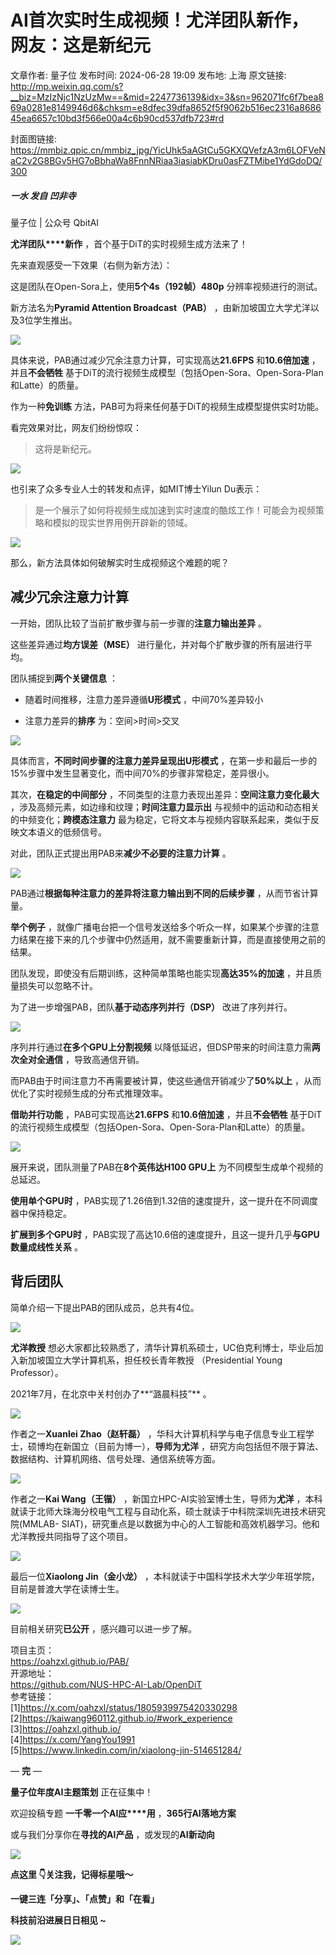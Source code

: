 # AI首次实时生成视频！尤洋团队新作，网友：这是新纪元

文章作者: 量子位
发布时间: 2024-06-28 19:09
发布地: 上海
原文链接: http://mp.weixin.qq.com/s?__biz=MzIzNjc1NzUzMw==&mid=2247736139&idx=3&sn=962071fc6f7bea869a0281e8149946d6&chksm=e8dfec39dfa8652f5f9062b516ec2316a868645ea6657c10bd3f566e00a4c6b90cd537dfb723#rd

封面图链接: https://mmbiz.qpic.cn/mmbiz_jpg/YicUhk5aAGtCu5GKXQVefzA3m6LOFVeNaC2v2G8BGv5HG7oBbhaWa8FnnNRiaa3iasiabKDru0asFZTMibe1YdGdoDQ/300

##### 一水 发自 凹非寺  
量子位 | 公众号 QbitAI

**尤洋团队****新作** ，首个基于DiT的实时视频生成方法来了！

先来直观感受一下效果（右侧为新方法）：

这是团队在Open-Sora上，使用**5个4s（192帧）480p** 分辨率视频进行的测试。

新方法名为**Pyramid Attention Broadcast（PAB）** ，由新加坡国立大学尤洋以及3位学生推出。

![](https://mmbiz.qpic.cn/mmbiz_png/YicUhk5aAGtCu5GKXQVefzA3m6LOFVeNaUNvLkPCuqMc9H2qR8gWjaHwibc1Uc9dfgic5gpNtDDQfy4151X16rjPA/640?wx_fmt=png&from=appmsg)

具体来说，PAB通过减少冗余注意力计算，可实现高达**21.6FPS** 和**10.6倍加速** ，并且**不会牺牲**
基于DiT的流行视频生成模型（包括Open-Sora、Open-Sora-Plan和Latte）的质量。

作为一种**免训练** 方法，PAB可为将来任何基于DiT的视频生成模型提供实时功能。

看完效果对比，网友们纷纷惊叹：

> 这将是新纪元。

![](https://mmbiz.qpic.cn/mmbiz_png/YicUhk5aAGtCu5GKXQVefzA3m6LOFVeNaFIetBibgUppfr1IuzoehTWKAJUfv2KGqpec7c8x56IeROvQ7sm8p2tg/640?wx_fmt=png&from=appmsg)

也引来了众多专业人士的转发和点评，如MIT博士Yilun Du表示：

> 是一个展示了如何将视频生成加速到实时速度的酷炫工作！可能会为视频策略和模拟的现实世界用例开辟新的领域。

![](https://mmbiz.qpic.cn/mmbiz_jpg/YicUhk5aAGtCu5GKXQVefzA3m6LOFVeNaR9g9v5ibek85fHwxtv0iasexMfOG3XrD8wOBavbTenvBIDWoL71S7mGg/640?wx_fmt=jpeg&from=appmsg)

那么，新方法具体如何破解实时生成视频这个难题的呢？

## 减少冗余注意力计算

一开始，团队比较了当前扩散步骤与前一步骤的**注意力输出差异** 。

这些差异通过**均方误差（MSE）** 进行量化，并对每个扩散步骤的所有层进行平均。

团队捕捉到**两个关键信息** ：

  * 随着时间推移，注意力差异遵循**U形模式** ，中间70%差异较小

  * 注意力差异的**排序** 为：空间>时间>交叉

![](https://mmbiz.qpic.cn/mmbiz_png/YicUhk5aAGtCu5GKXQVefzA3m6LOFVeNaHibAACkBArC53A1whx0pL9dd7dhZVfJmmdykdibMP1sNYFDFg2k2ZjicA/640?wx_fmt=png&from=appmsg)

具体而言，**不同时间步骤的注意力差异呈现出U形模式** ，在第一步和最后一步的15%步骤中发生显著变化，而中间70%的步骤非常稳定，差异很小。

其次，**在稳定的中间部分** ，不同类型的注意力表现出差异：**空间注意力变化最大** ，涉及高频元素，如边缘和纹理；**时间注意力显示出**
与视频中的运动和动态相关的中频变化；**跨模态注意力** 最为稳定，它将文本与视频内容联系起来，类似于反映文本语义的低频信号。

对此，团队正式提出用PAB来**减少不必要的注意力计算** 。

![](https://mmbiz.qpic.cn/mmbiz_png/YicUhk5aAGtCu5GKXQVefzA3m6LOFVeNakBlWzZDibicVvl2iaicibJib83m9L7EKEq1nxafvfNtRd5zCqfHFblrCJ9rw/640?wx_fmt=png&from=appmsg)

PAB通过**根据每种注意力的差异将注意力输出到不同的后续步骤** ，从而节省计算量。

**举个例子**
，就像广播电台把一个信号发送给多个听众一样，如果某个步骤的注意力结果在接下来的几个步骤中仍然适用，就不需要重新计算，而是直接使用之前的结果。

团队发现，即使没有后期训练，这种简单策略也能实现**高达35%的加速** ，并且质量损失可以忽略不计。

为了进一步增强PAB，团队**基于动态序列并行（DSP）** 改进了序列并行。

![](https://mmbiz.qpic.cn/mmbiz_png/YicUhk5aAGtCu5GKXQVefzA3m6LOFVeNapJicTXqr7ydTXWRkF5mXuZibByOf05vE8j7Mt0EmDj5OjJ1CLAz2PszA/640?wx_fmt=png&from=appmsg)

序列并行通过**在多个GPU上分割视频** 以降低延迟，但DSP带来的时间注意力需**两次全对全通信** ，导致高通信开销。

而PAB由于时间注意力不再需要被计算，使这些通信开销减少了**50%以上** ，从而优化了实时视频生成的分布式推理效率。

**借助并行功能** ，PAB可实现高达**21.6FPS** 和**10.6倍加速** ，并且**不会牺牲**
基于DiT的流行视频生成模型（包括Open-Sora、Open-Sora-Plan和Latte）的质量。

![](https://mmbiz.qpic.cn/mmbiz_jpg/YicUhk5aAGtCu5GKXQVefzA3m6LOFVeNaRZNcZsu66BW3WiaLWIRN4lAycC6pS91F4UicWpWwj40XT9LwibZCkdFnA/640?wx_fmt=jpeg&from=appmsg)

展开来说，团队测量了PAB在**8个英伟达H100 GPU上** 为不同模型生成单个视频的总延迟。

**使用单个GPU时** ，PAB实现了1.26倍到1.32倍的速度提升，这一提升在不同调度器中保持稳定。

**扩展到多个GPU时** ，PAB实现了高达10.6倍的速度提升，且这一提升几乎**与GPU数量成线性关系** 。

## 背后团队

简单介绍一下提出PAB的团队成员，总共有4位。

![](https://mmbiz.qpic.cn/mmbiz_png/YicUhk5aAGtCu5GKXQVefzA3m6LOFVeNaXAsyc4P5HmXPDHibk6rA9gQTxF1EQWicPGgWufGKxw8dI7fFHcuI4NFg/640?wx_fmt=png&from=appmsg)

**尤洋教授** 想必大家都比较熟悉了，清华计算机系硕士，UC伯克利博士，毕业后加入新加坡国立大学计算机系，担任校长青年教授 （Presidential
Young Professor）。

2021年7月，在北京中关村创办了**“潞晨科技”** 。

![](https://mmbiz.qpic.cn/mmbiz_png/YicUhk5aAGtCu5GKXQVefzA3m6LOFVeNa3jE9bWbHmUnfXRRCDoSYXjFIxhyEwILrkNExOqf9sE7OS60MY0LmRg/640?wx_fmt=png&from=appmsg)

作者之一**Xuanlei Zhao（赵轩磊）** ，华科大计算机科学与电子信息专业工程学士，硕博均在新国立（目前为博一），**导师为尤洋**
，研究方向包括但不限于算法、数据结构、计算机网络、信号处理、通信系统等方面。

![](https://mmbiz.qpic.cn/mmbiz_png/YicUhk5aAGtCu5GKXQVefzA3m6LOFVeNa71AI34p3bMWic4dicDIx39FkOMdKXZWOS1vc8bm4JicHft7krsruCeuNA/640?wx_fmt=png&from=appmsg)

作者之一**Kai Wang（王锴）** ，新国立HPC-AI实验室博士生，导师为**尤洋**
，本科就读于北师大珠海分校电气工程与自动化系，硕士就读于中科院深圳先进技术研究院(MMLAB-
SIAT)，研究重点是以数据为中心的人工智能和高效机器学习。他和尤洋教授共同指导了这个项目。

![](https://mmbiz.qpic.cn/mmbiz_png/YicUhk5aAGtCu5GKXQVefzA3m6LOFVeNaicz5K1cgcvtHHDicyMStQRBGJ4CwGheth6DrOhNUsvyzAiaic2On0icN1Cw/640?wx_fmt=png&from=appmsg)

最后一位**Xiaolong Jin（金小龙）** ，本科就读于中国科学技术大学少年班学院，目前是普渡大学在读博士生。

![](https://mmbiz.qpic.cn/mmbiz_png/YicUhk5aAGtCu5GKXQVefzA3m6LOFVeNals3GFibNjUP86Y6BsRib3jwmr4hPMGNez9dErmRCLCpea3TnfMHyovzQ/640?wx_fmt=png&from=appmsg)

目前相关研究**已公开** ，感兴趣可以进一步了解。

项目主页：  
https://oahzxl.github.io/PAB/  
开源地址：  
https://github.com/NUS-HPC-AI-Lab/OpenDiT  
参考链接：  
[1]https://x.com/oahzxl/status/1805939975420330298  
[2]https://kaiwang960112.github.io/#work_experience  
[3]https://oahzxl.github.io/  
[4]https://x.com/YangYou1991  
[5]https://www.linkedin.com/in/xiaolong-jin-514651284/

— **完** —

**量子位年度AI主题策划** 正在征集中！

欢迎投稿专题 **一千零一个AI应****用** ，**365行AI落地方案**

或与我们分享你在**寻找的AI产品** ，或发现的**AI新动向**

![](https://mmbiz.qpic.cn/mmbiz_png/YicUhk5aAGtDpTavEwUl8aOlFLGHaPnaKXJcMUeJtGXVLliac6P6XxYHIKhnz0NPUgVvlrXAvJC33ibh8aYDdyudA/640?wx_fmt=png&from=appmsg)

  

**点这里 👇关注我，记得标星哦～**

**一键三连「分享」、「点赞」和「在看」**

**科技前沿进展日日相见 ~**

![](https://mmbiz.qpic.cn/mmbiz_svg/g9RQicMD01M0tYoRQT2cMQRmPS5ZDyrrfzeksiay90KaDzlGBH61icqHxmgFKfvfXtVuwTHV740CDLAaXU1LIfZyoJEpYKcRIiaE/640?wx_fmt=svg)

